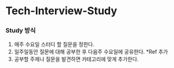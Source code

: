 # Tech-Interview-Study

### Study 방식
1. 매주 수요일 스터디 할 질문을 정한다.
2. 일주일동안 질문에 대해 공부한 후 다음주 수요일에 공유한다. *Ref 추가
3. 공부할 주제나 질문을 발견하면 카테고리에 맞게 추가한다.

